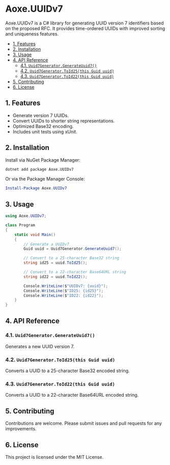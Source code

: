 ﻿# Aoxe.UUIDv7

Aoxe.UUIDv7 is a C# library for generating UUID version 7 identifiers based on the proposed RFC. It provides time-ordered UUIDs with improved sorting and uniqueness features.

- [1. Features](#1-features)
- [2. Installation](#2-installation)
- [3. Usage](#3-usage)
- [4. API Reference](#4-api-reference)
  - [4.1. `Uuid7Generator.GenerateUuid7()`](#41-uuid7generatorgenerateuuid7)
  - [4.2. `Uuid7Generator.ToId25(this Guid uuid)`](#42-uuid7generatortoid25this-guid-uuid)
  - [4.3. `Uuid7Generator.ToId22(this Guid uuid)`](#43-uuid7generatortoid22this-guid-uuid)
- [5. Contributing](#5-contributing)
- [6. License](#6-license)

## 1. Features

- Generate version 7 UUIDs.
- Convert UUIDs to shorter string representations.
- Optimized Base32 encoding.
- Includes unit tests using xUnit.

## 2. Installation

Install via NuGet Package Manager:

```bash
dotnet add package Aoxe.UUIDv7
```

Or via the Package Manager Console:

```powershell
Install-Package Aoxe.UUIDv7
```

## 3. Usage

```csharp
using Aoxe.UUIDv7;

class Program
{
    static void Main()
    {
        // Generate a UUIDv7
        Guid uuid = Uuid7Generator.GenerateUuid7();

        // Convert to a 25-character Base32 string
        string id25 = uuid.ToId25();

        // Convert to a 22-character Base64URL string
        string id22 = uuid.ToId22();

        Console.WriteLine($"UUIDv7: {uuid}");
        Console.WriteLine($"ID25: {id25}");
        Console.WriteLine($"ID22: {id22}");
    }
}
```

## 4. API Reference

### 4.1. `Uuid7Generator.GenerateUuid7()`

Generates a new UUID version 7.

### 4.2. `Uuid7Generator.ToId25(this Guid uuid)`

Converts a UUID to a 25-character Base32 encoded string.

### 4.3. `Uuid7Generator.ToId22(this Guid uuid)`

Converts a UUID to a 22-character Base64URL encoded string.

## 5. Contributing

Contributions are welcome. Please submit issues and pull requests for any improvements.

## 6. License

This project is licensed under the MIT License.
